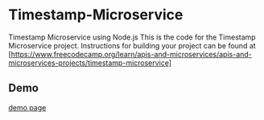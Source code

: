 # Timestamp-Microservice
Timestamp Microservice using Node.js
This is the code for the Timestamp Microservice project. Instructions for building your project can be found at [https://www.freecodecamp.org/learn/apis-and-microservices/apis-and-microservices-projects/timestamp-microservice]
## Demo 
[demo page](https://codepen.io/ilyas99/full/XWVjvee)
